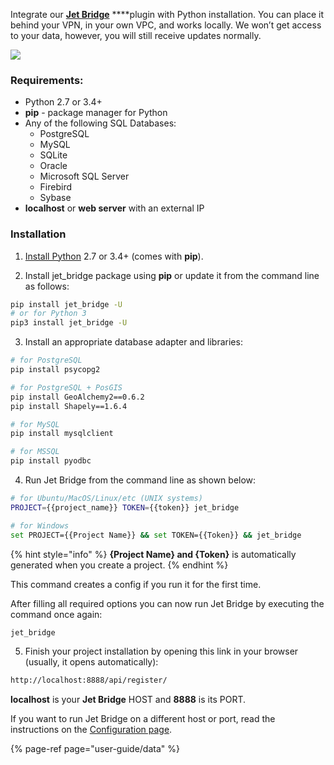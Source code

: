 Integrate our [**Jet Bridge**](https://app.gitbook.com/@jetadmin/s/doc/~/drafts/-M9TnCmHUbdvDWPtOccj/jet-bridge-deployment/install) ****plugin with Python installation. You can place it behind your VPN, in your own VPC, and works locally. We won’t get access to your data, however, you will still receive updates normally.

![](https://gblobscdn.gitbook.com/assets%2F-LQ08RFAKZvFADEiXKFy%2F-MjZ3LfsU1ZReomd0nUz%2F-MjZDAnqL4DrfAe8ZOPy%2Fimage.png?alt=media&token=5da62cf8-e625-439f-9628-c0ccc09ed4d9)

### Requirements:

* Python 2.7 or 3.4+
* **pip** - package manager for Python
* Any of the following SQL Databases:
  * PostgreSQL
  * MySQL
  * SQLite
  * Oracle
  * Microsoft SQL Server
  * Firebird
  * Sybase
* **localhost** or **web server** with an external IP

### Installation

1. [Install Python](https://www.python.org/downloads/) 2.7 or 3.4+ \(comes with **pip**\).

2. Install jet\_bridge package using **pip** or update it from the command line as follows:

```bash
pip install jet_bridge -U
# or for Python 3
pip3 install jet_bridge -U
```

3. Install an appropriate database adapter and libraries:

```bash
# for PostgreSQL
pip install psycopg2

# for PostgreSQL + PosGIS
pip install GeoAlchemy2==0.6.2
pip install Shapely==1.6.4

# for MySQL
pip install mysqlclient

# for MSSQL
pip install pyodbc
```

 4. Run Jet Bridge from the command line as shown below:

```bash
# for Ubuntu/MacOS/Linux/etc (UNIX systems)
PROJECT={{project_name}} TOKEN={{token}} jet_bridge

# for Windows
set PROJECT={{Project Name}} && set TOKEN={{Token}} && jet_bridge
```

{% hint style="info" %}
**{Project Name} and {Token}** is automatically generated when you create a project.
{% endhint %}

This command creates a config if you run it for the first time.

After filling all required options you can now run Jet Bridge by executing the command once again:

```bash
jet_bridge
```

5.  Finish your project installation by opening this link in your browser \(usually, it opens automatically\):

```bash
http://localhost:8888/api/register/
```

**localhost** is your **Jet Bridge** HOST and **8888** is its PORT.

If you want to run Jet Bridge on a different host or port, read the instructions on the [Configuration page](jet-bridge-deployment/jet-admin/configuration#setting-up-your-configuration).

{% page-ref page="user-guide/data" %}



